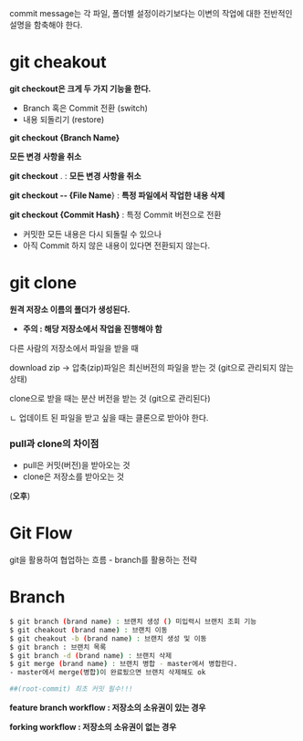 commit message는 각 파일, 폴더별 설정이라기보다는 이변의 작업에 대한 전반적인 설명을 함축해야 한다.

# git cheakout

**git checkout은 크게 두 가지 기능을 한다.**

* Branch 혹은 Commit 전환 (switch)
*  내용 되돌리기 (restore)

**git checkout {Branch Name}**

**모든 변경 사항을 취소**

**git checkout** . : **모든 변경 사항을 취소**

**git checkout -- {File Name**} : **특정 파일에서 작업한 내용 삭제** 

**git checkout {Commit Hash}** : 특정 Commit 버전으로 전환

- 커밋한 모든 내용은 다시 되돌릴 수 있으나
- 아직 Commit 하지 않은 내용이 있다면 전환되지 않는다.



# git clone  

 **원격 저장소 이름의 폴더가 생성된다.**

- **주의 : 해당 저장소에서 작업을 진행해야 함**

다른 사람의 저장소에서 파일을 받을 때

download zip -> 압축(zip)파일은 최신버전의 파일을 받는 것 (git으로 관리되지 않는 상태)

clone으로 받을 때는 분산 버전을 받는 것 (git으로 관리된다) 

   ㄴ 업데이트 된 파일을 받고 싶을 때는 클론으로 받아야 한다.



### pull과 clone의 차이점

- pull은 커밋(버전)을 받아오는 것
- clone은 저장소를 받아오는 것



(**오후**)

# Git Flow 

git을 활용하여 협업하는 흐름 - branch를 활용하는 전략

# Branch 

```bash
$ git branch (brand name) : 브랜치 생성 () 미입력시 브랜치 조회 기능
$ git cheakout (brand name) : 브랜치 이동
$ git cheakout -b (brand name) : 브랜치 생성 및 이동
$ git branch : 브랜치 목록
$ git branch -d (brand name) : 브랜치 삭제
$ git merge (brand name) : 브랜치 병합 - master에서 병합한다.
- master에서 merge(병합)이 완료됬으면 브랜치 삭제해도 ok

##(root-commit) 최초 커밋 필수!!!
```



**feature branch workflow : 저장소의 소유권이 있는 경우**

**forking workflow : 저장소의 소유권이 없는 경우**